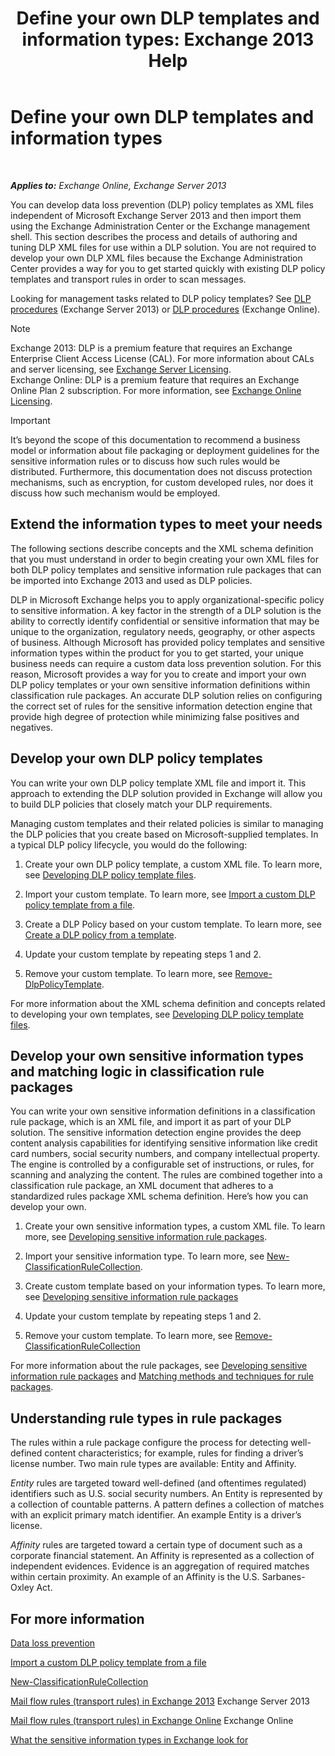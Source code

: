 ﻿---
title: 'Define your own DLP templates and information types: Exchange 2013 Help'
TOCTitle: Define your own DLP templates and information types
ms:assetid: f4622dba-3347-4758-b4a2-f01b043c908c
ms:mtpsurl: https://technet.microsoft.com/en-us/library/JJ674310(v=EXCHG.150)
ms:contentKeyID: 49319939
ms.date: 12/10/2017
mtps_version: v=EXCHG.150
---

# Define your own DLP templates and information types

 

_**Applies to:** Exchange Online, Exchange Server 2013_


You can develop data loss prevention (DLP) policy templates as XML files independent of Microsoft Exchange Server 2013 and then import them using the Exchange Administration Center or the Exchange management shell. This section describes the process and details of authoring and tuning DLP XML files for use within a DLP solution. You are not required to develop your own DLP XML files because the Exchange Administration Center provides a way for you to get started quickly with existing DLP policy templates and transport rules in order to scan messages.

Looking for management tasks related to DLP policy templates? See [DLP procedures](dlp-procedures-exchange-2013-help.md) (Exchange Server 2013) or [DLP procedures](https://technet.microsoft.com/en-us/library/jj938003\(v=exchg.150\)) (Exchange Online).


> [!NOTE]
> Exchange 2013: DLP is a premium feature that requires an Exchange Enterprise Client Access License (CAL). For more information about CALs and server licensing, see <A href="https://go.microsoft.com/fwlink/p/?linkid=237292">Exchange Server Licensing</A>.<BR>Exchange Online: DLP is a premium feature that requires an Exchange Online Plan 2 subscription. For more information, see <A href="https://go.microsoft.com/fwlink/p/?linkid=286154">Exchange Online Licensing</A>.




> [!IMPORTANT]
> It’s beyond the scope of this documentation to recommend a business model or information about file packaging or deployment guidelines for the sensitive information rules or to discuss how such rules would be distributed. Furthermore, this documentation does not discuss protection mechanisms, such as encryption, for custom developed rules, nor does it discuss how such mechanism would be employed.



## Extend the information types to meet your needs

The following sections describe concepts and the XML schema definition that you must understand in order to begin creating your own XML files for both DLP policy templates and sensitive information rule packages that can be imported into Exchange 2013 and used as DLP policies.

DLP in Microsoft Exchange helps you to apply organizational-specific policy to sensitive information. A key factor in the strength of a DLP solution is the ability to correctly identify confidential or sensitive information that may be unique to the organization, regulatory needs, geography, or other aspects of business. Although Microsoft has provided policy templates and sensitive information types within the product for you to get started, your unique business needs can require a custom data loss prevention solution. For this reason, Microsoft provides a way for you to create and import your own DLP policy templates or your own sensitive information definitions within classification rule packages. An accurate DLP solution relies on configuring the correct set of rules for the sensitive information detection engine that provide high degree of protection while minimizing false positives and negatives.

## Develop your own DLP policy templates

You can write your own DLP policy template XML file and import it. This approach to extending the DLP solution provided in Exchange will allow you to build DLP policies that closely match your DLP requirements.

Managing custom templates and their related policies is similar to managing the DLP policies that you create based on Microsoft-supplied templates. In a typical DLP policy lifecycle, you would do the following:

1.  Create your own DLP policy template, a custom XML file. To learn more, see [Developing DLP policy template files](xml-rule-schema-and-rule-structure-guide-for-dlp-policy-files.md).

2.  Import your custom template. To learn more, see [Import a custom DLP policy template from a file](import-a-custom-dlp-policy-template-from-a-file-exchange-2013-help.md).

3.  Create a DLP Policy based on your custom template. To learn more, see [Create a DLP policy from a template](how-to-new-dlp-data-loss-prevention-policy-template.md).

4.  Update your custom template by repeating steps 1 and 2.

5.  Remove your custom template. To learn more, see [Remove-DlpPolicyTemplate](https://technet.microsoft.com/en-us/library/jj215739\(v=exchg.150\)).

For more information about the XML schema definition and concepts related to developing your own templates, see [Developing DLP policy template files](xml-rule-schema-and-rule-structure-guide-for-dlp-policy-files.md).

## Develop your own sensitive information types and matching logic in classification rule packages

You can write your own sensitive information definitions in a classification rule package, which is an XML file, and import it as part of your DLP solution. The sensitive information detection engine provides the deep content analysis capabilities for identifying sensitive information like credit card numbers, social security numbers, and company intellectual property. The engine is controlled by a configurable set of instructions, or rules, for scanning and analyzing the content. The rules are combined together into a classification rule package, an XML document that adheres to a standardized rules package XML schema definition. Here’s how you can develop your own.

1.  Create your own sensitive information types, a custom XML file. To learn more, see [Developing sensitive information rule packages](technical-description-of-xml-schema-for-dlp-rule-packages.md).

2.  Import your sensitive information type. To learn more, see [New-ClassificationRuleCollection](https://technet.microsoft.com/en-us/library/jj218619\(v=exchg.150\)).

3.  Create custom template based on your information types. To learn more, see [Developing sensitive information rule packages](technical-description-of-xml-schema-for-dlp-rule-packages.md)

4.  Update your custom template by repeating steps 1 and 2.

5.  Remove your custom template. To learn more, see [Remove-ClassificationRuleCollection](https://technet.microsoft.com/en-us/library/jj218670\(v=exchg.150\))

For more information about the rule packages, see [Developing sensitive information rule packages](technical-description-of-xml-schema-for-dlp-rule-packages.md) and [Matching methods and techniques for rule packages](technical-description-of-xsd-rule-matching-for-dlp-rule-packages.md).

## Understanding rule types in rule packages

The rules within a rule package configure the process for detecting well-defined content characteristics; for example, rules for finding a driver’s license number. Two main rule types are available: Entity and Affinity.

*Entity* rules are targeted toward well-defined (and oftentimes regulated) identifiers such as U.S. social security numbers. An Entity is represented by a collection of countable patterns. A pattern defines a collection of matches with an explicit primary match identifier. An example Entity is a driver’s license.

*Affinity* rules are targeted toward a certain type of document such as a corporate financial statement. An Affinity is represented as a collection of independent evidences. Evidence is an aggregation of required matches within certain proximity. An example of an Affinity is the U.S. Sarbanes-Oxley Act.

## For more information

[Data loss prevention](technical-overview-of-dlp-data-loss-prevention-in-exchange.md)

[Import a custom DLP policy template from a file](import-a-custom-dlp-policy-template-from-a-file-exchange-2013-help.md)

[New-ClassificationRuleCollection](https://technet.microsoft.com/en-us/library/jj218619\(v=exchg.150\))

[Mail flow rules (transport rules) in Exchange 2013](mail-flow-rules-transport-rules-in-exchange-2013-exchange-2013-help.md) Exchange Server 2013

[Mail flow rules (transport rules) in Exchange Online](https://technet.microsoft.com/en-us/library/jj919238\(v=exchg.150\)) Exchange Online

[What the sensitive information types in Exchange look for](what-the-sensitive-information-types-in-exchange-look-for-exchange-online-help.md)

